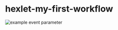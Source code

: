 # hexlet-my-first-workflow
![example event parameter](github.com/svdegron/hexlet-my-first-workflow/actions/workflows/github-actions-say-hello.yml/badge.svg?event=push)